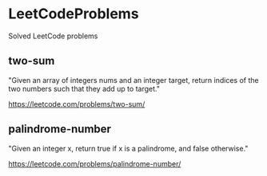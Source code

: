 # LeetCodeProblems
Solved LeetCode problems

## two-sum

"Given an array of integers nums and an integer target, return indices of the two numbers such that they add up to target."

https://leetcode.com/problems/two-sum/

## palindrome-number

"Given an integer x, return true if x is a palindrome, and false otherwise."

https://leetcode.com/problems/palindrome-number/


